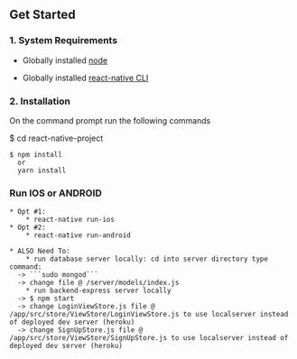 
## Get Started

### 1. System Requirements

* Globally installed [node](https://nodejs.org/en/)

* Globally installed [react-native CLI](https://facebook.github.io/react-native/docs/getting-started.html)


### 2. Installation

On the command prompt run the following commands

$ cd react-native-project

```
$ npm install
  or
  yarn install
```

### Run IOS or ANDROID
	* Opt #1:
		* react-native run-ios
	* Opt #2:
		* react-native run-android

	* ALSO Need To:
		* run database server locally: cd into server directory type command:
      -> ```sudo mongod```
      -> change file @ /server/models/index.js
		* run backend-express server locally
      -> $ npm start
      -> change LoginViewStore.js file @ /app/src/store/ViewStore/LoginViewStore.js to use localserver instead of deployed dev server (heroku)
      -> change SignUpStore.js file @ /app/src/store/ViewStore/SignUpStore.js to use localserver instead of deployed dev server (heroku)
